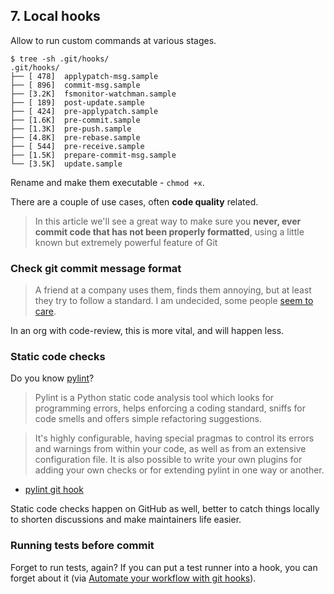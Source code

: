 ## 7. Local hooks

Allow to run custom commands at various stages.

```
$ tree -sh .git/hooks/
.git/hooks/
├── [ 478]  applypatch-msg.sample
├── [ 896]  commit-msg.sample
├── [3.2K]  fsmonitor-watchman.sample
├── [ 189]  post-update.sample
├── [ 424]  pre-applypatch.sample
├── [1.6K]  pre-commit.sample
├── [1.3K]  pre-push.sample
├── [4.8K]  pre-rebase.sample
├── [ 544]  pre-receive.sample
├── [1.5K]  prepare-commit-msg.sample
└── [3.5K]  update.sample
```

Rename and make them executable - `chmod +x`.

There are a couple of use cases, often **code quality** related.

> In this article we'll see a great way to make sure you **never, ever commit
> code that has not been properly formatted**, using a little known but
> extremely powerful feature of Git

### Check git commit message format

> A friend at a company uses them, finds them annoying, but at least they try to
> follow a standard. I am undecided, some people [seem to
> care](https://stackoverflow.com/questions/1928023/how-can-i-prevent-subversion-commits-without-comments).

In an org with code-review, this is more vital, and will happen less.

### Static code checks

Do you know [pylint](https://github.com/PyCQA/pylint)?

> Pylint is a Python static code analysis tool which looks for programming
> errors, helps enforcing a coding standard, sniffs for code smells and offers
> simple refactoring suggestions.

> It's highly configurable, having special pragmas to control its errors and
warnings from within your code, as well as from an extensive configuration file.
It is also possible to write your own plugins for adding your own checks or for
extending pylint in one way or another.

* [pylint git hook](https://github.com/sebdah/git-pylint-commit-hook)

Static code checks happen on GitHub as well, better to catch things locally to
shorten discussions and make maintainers life easier.

### Running tests before commit

Forget to run tests, again? If you can put a test runner into a hook, you can
forget about it (via [Automate your workflow with git
hooks](https://medium.com/backticks-tildes/how-to-automate-your-git-workflow-with-git-hooks-c905296c49bc)).

